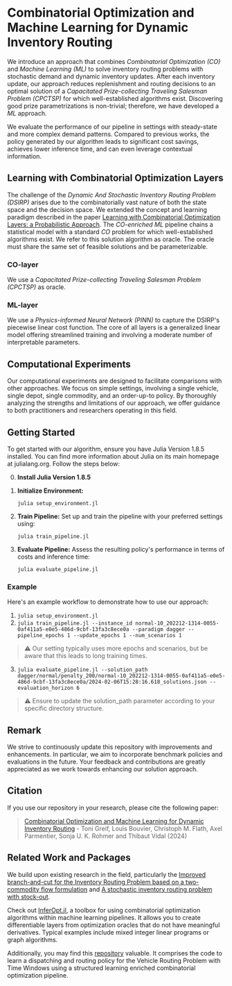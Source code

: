 # Combinatorial Optimization and Machine Learning for Dynamic Inventory Routing
We introduce an approach that combines *Combinatorial Optimization (CO)* and *Machine Learning (ML)* to solve inventory routing problems with stochastic demand and dynamic inventory updates. After each inventory update, our approach reduces replenishment and routing decisions to an optimal solution of a *Capacitated Prize-collecting Traveling Salesman Problem (CPCTSP)* for which well-established algorithms exist. Discovering good prize parametrizations is non-trivial; therefore, we have developed a *ML* approach. 

We evaluate the performance of our pipeline in settings with steady-state and more complex demand patterns. Compared to previous works, the policy generated by our algorithm leads to significant cost savings, achieves lower inference time, and can even leverage contextual information.

## Learning with Combinatorial Optimization Layers
The challenge of the *Dynamic And Stochastic Inventory Routing Problem (DSIRP)* arises due to the combinatorially vast nature of both the state space and the decision space. We extended the concept and learning paradigm described in the paper [Learning with Combinatorial Optimization Layers: a Probabilistic Approach](https://arxiv.org/abs/2207.13513). The *CO-enriched ML* pipeline chains a statistical model with a standard *CO* problem for which well-established algorithms exist. We refer to this solution algorithm as oracle. The oracle must share the same set of feasible solutions and be parameterizable.

### CO-layer
We use a *Capacitated Prize-collecting Traveling Salesman Problem (CPCTSP)* as oracle.

### ML-layer
We use a *Physics-informed Neural Network (PINN)* to capture the DSIRP's piecewise linear cost function. The core of all layers is a generalized linear model offering streamlined training and involving a moderate number of interpretable parameters.

## Computational Experiments
Our computational experiments are designed to facilitate comparisons with other approaches. We focus on simple settings, involving a single vehicle, single depot, single commodity, and an order-up-to policy. By thoroughly analyzing the strengths and limitations of our approach, we offer guidance to both practitioners and researchers operating in this field.

## Getting Started
To get started with our algorithm, ensure you have Julia Version 1.8.5 installed. You can find more information about Julia on its main homepage at julialang.org. Follow the steps below:

0. **Install Julia Version 1.8.5**   
1. **Initialize Environment:**
   
   `julia setup_environment.jl`

3. **Train Pipeline:** Set up and train the pipeline with your preferred settings using:
   
   `julia train_pipeline.jl`

5. **Evaluate Pipeline:** Assess the resulting policy's performance in terms of costs and inference time:

   `julia evaluate_pipeline.jl`

### Example
Here's an example workflow to demonstrate how to use our approach:

1. `julia setup_environment.jl`
2. `julia train_pipeline.jl --instance_id normal-10_202212-1314-0055-0af411a5-e0e5-486d-9cbf-13fa3c8ece0a --paradigm dagger --pipeline_epochs 1 --update_epochs 1 --num_scenarios 1`

> :warning: Our setting typically uses more epochs and scenarios, but be aware that this leads to long training times.

3. `julia evaluate_pipeline.jl --solution_path dagger/normal/penalty_200/normal-10_202212-1314-0055-0af411a5-e0e5-486d-9cbf-13fa3c8ece0a/2024-02-06T15:28:16.618_solutions.json --evaluation_horizon 6`

> :warning: Ensure to update the solution_path parameter according to your specific directory structure.

## Remark

We strive to continuously update this repository with improvements and enhancements. In particular, we aim to incorporate benchmark policies and evaluations in the future. Your feedback and contributions are greatly appreciated as we work towards enhancing our solution approach.

## Citation

If you use our repository in your research, please cite the following paper:

> [Combinatorial Optimization and Machine Learning for Dynamic Inventory Routing](https://arxiv.org/abs/) - Toni Greif, Louis Bouvier, Christoph M. Flath, Axel Parmentier, Sonja U. K. Rohmer and Thibaut Vidal (2024)

## Related Work and Packages

We build upon existing research in the field, particularly the [Improved branch-and-cut for the Inventory Routing Problem based on a two-commodity flow formulation](https://doi.org/10.1016/j.ejor.2020.08.047) and [A stochastic inventory routing problem with stock-out](https://doi.org/10.1016/j.trc.2011.06.003).

Check out [InferOpt.jl](https://github.com/axelparmentier/InferOpt.jl), a toolbox for using combinatorial optimization algorithms within machine learning pipelines.
It allows you to create differentiable layers from optimization oracles that do not have meaningful derivatives. Typical examples include mixed integer linear programs or graph algorithms.

Additionally, you may find this [repository](https://github.com/tumBAIS/euro-meets-neurips-2022) valuable. It comprises the code to learn a dispatching and routing policy for the Vehicle Routing Problem with Time Windows using a structured learning enriched combinatorial optimization pipeline.
